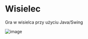# Wisielec
Gra w wisielca przy użyciu Java/Swing

![image](https://user-images.githubusercontent.com/91953879/228317549-e575673c-a3ef-4d5e-a564-954d009639ad.png)
